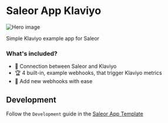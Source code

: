 # Saleor App Klaviyo

![Hero image](https://user-images.githubusercontent.com/249912/71523206-4e45f800-28c8-11ea-84ba-345a9bfc998a.png)

Simple Klaviyo example app for Saleor

### What's included?

- 🧩 Connection between Saleor and Klaviyo
- 🏆 4 built-in, example webhooks, that trigger Klaviyo metrics
- 🎨 Add new webhooks with ease

## Development

Follow the `Development` guide in the [Saleor App Template](https://github.com/saleor/saleor-app-template#development)
